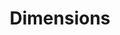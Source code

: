 ---
layout: default
bigquery: https://console.cloud.google.com/bigquery?p=covid-19-dimensions-ai&page=table&d=data&t=publications
contributors: Digital Science, https://www.digital-science.com/
cost: Free for personal, non-commercial use.
description: Dimensions contains more than 100 million publications, ranging from
  articles published in scholarly journals, books and book chapters, to preprints
  and conference proceedings. All publications are contextualized with linked data
  sets, funding, publications, patents, clinical trials, and policy documents. You
  can also view associated categories, funders, institutions, and researcher profiles.
documentation: https://docs.dimensions.ai/bigquery/index.html
last_edit: 04/05/2022, 21:49:50
location: https://www.dimensions.ai/products/free/
maintained_by: Digital Science, https://www.digital-science.com/
schema_fields:
- research_org_state_codes
- jurisdiction
- publisher
- pmid
- organisation_details
- repository_url
- funding_usd
- funder_org_acronyms
- filing_year
- arxiv_id
- current_assignee
- date
- date_normal
- filing_date
- journal
- associated_publication_id
- category_hra
- family_members_ids
- citations_count
- ipcr
- mesh_terms
- funding_details
- research_org_city_names
- volume
- category_rcdc
- established
- links
- metrics
- researcher_ids
- isbn
- aliases
- brief_title
- pages
- resulting_publication_ids
- altmetrics
- granted_date
- conference
- pmcid
- research_org_state_names
- gender
- publication_date
- authors
- assignee_orgs
- category_sdg
- category_hrcs_hc
- kind
- active_years
- type
- cpc
- repository_name
- subtitles
- year
- funding_aud
- original_abstract
- funder_org_cities
- foa_number
- investigators
- publication_ids
- book_title
- grant_number
- funding_amount
- acknowledgements
- issue
- patent_ids
- address
- license
- name
- category_icrp_cso
- source_id
- conditions
- family_count
- original_assignee
- concepts
- language
- proceedings_title
- wikipedia_url
- phase
- priority_date
- id
- status
- registry
- date_modified
- reference_ids
- funding_cad
- created_date
- family_id
- original_assignee_orgs
- open_access_categories
- description
- acronym
- doi
- types
- funding_eur
- legal_status
- funder_org_countries
- legal_events
- current_assignee_orgs
- embargo_date
- date_inserted
- date_print
- filing_status
- funder_countries
- research_org_countries
- funder_org
- application_number
- citation_string
- eisbn
- relationships
- funding_chf
- research_org_country_names
- repository_id
- assignee_countries
- open_access_categories_v2
- start_date
- start_year
- original_title
- inventor_names
- clinical_trial_ids
- book_series_title
- citations
- associated_publication_pmid
- expiration_year
- cited_by_ids
- labels
- email_address
- parent_id
- abstract
- associated_publication_arxiv_id
- associated_publication_doi
- funder_org_state_codes
- end_date
- interventions
- granted_year
- funding_currency
- editors
- resulting_publication_doi
- funder_orgs
- external_ids
- acronyms
- associated_grant_ids
- category_icrp_ct
- research_orgs
- expiration_date
- date_imported_gbq
- linkout
- categories
- title
- funding_gbp
- mesh_headings
- funding_cny
- current_assignee_countries
- date_online
- category_hrcs_rac
- priority_year
- research_org_cities
- category_for
- category_uoa
- funding_nzd
- category_bra
- publication_year
- funding_jpy
- end_year
- supporting_grant_ids
- journal_lists
- original_assignee_countries
shortname: dimensions
tags:
- scholarly literature
- patents
- funding
- clinical trials
- academic profiles
terms_of_use: 'Use of both the Dimensions COVID-19 dataset and full Dimensions dataset
  are subject to the Dimensions Terms of use: https://www.dimensions.ai/policies-terms-legal '
title: Dimensions
uuid: dcff88bd-fe6b-4fdb-8159-809bf9d7bc1c
---